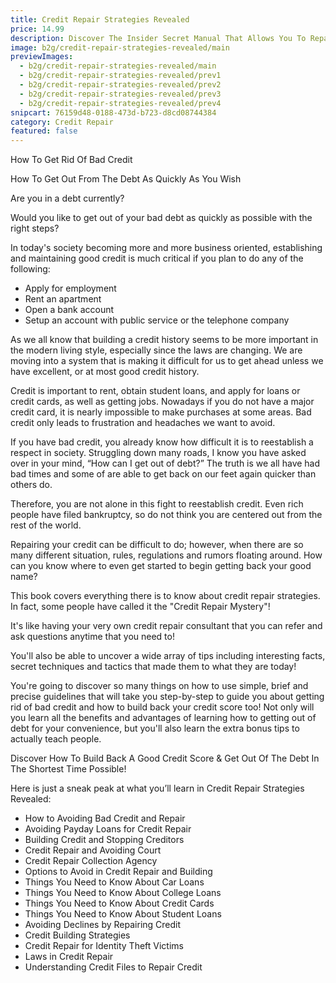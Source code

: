 ```yaml
---
title: Credit Repair Strategies Revealed
price: 14.99
description: Discover The Insider Secret Manual That Allows You To Repair Credit Score, Enjoy Your Freedom To Get Approved On Any Loans You Wants Even If You Have No Credit Building Experience Or Suffering From Deep Negative Credit History!
image: b2g/credit-repair-strategies-revealed/main
previewImages:
  - b2g/credit-repair-strategies-revealed/main
  - b2g/credit-repair-strategies-revealed/prev1
  - b2g/credit-repair-strategies-revealed/prev2
  - b2g/credit-repair-strategies-revealed/prev3
  - b2g/credit-repair-strategies-revealed/prev4
snipcart: 76159d48-0188-473d-b723-d8cd08744384
category: Credit Repair
featured: false
---
```


How To Get Rid Of Bad Credit

How To Get Out From The Debt As Quickly As You Wish

Are you in a debt currently?

Would you like to get out of your bad debt as quickly as possible with the right steps?

In today's society becoming more and more business oriented, establishing and maintaining good credit is much critical if you plan to do any of the following:

- Apply for employment
- Rent an apartment
- Open a bank account
- Setup an account with public service or the telephone company

As we all know that building a credit history seems to be more important in the modern living style, especially since the laws are changing. We are moving into a system that is making it difficult for us to get ahead unless we have excellent, or at most good credit history.

Credit is important to rent, obtain student loans, and apply for loans or credit cards, as well as getting jobs. Nowadays if you do not have a major credit card, it is nearly impossible to make purchases at some areas. Bad credit only leads to frustration and headaches we want to avoid.

If you have bad credit, you already know how difficult it is to reestablish a respect in society. Struggling down many roads, I know you have asked over in your mind, “How can I get out of debt?” The truth is we all have had bad times and some of are able to get back on our feet again quicker than others do.

Therefore, you are not alone in this fight to reestablish credit. Even rich people have filed bankruptcy, so do not think you are centered out from the rest of the world.

Repairing your credit can be difficult to do; however, when there are so many different situation, rules, regulations and rumors floating around. How can you know where to even get started to begin getting back your good name?

This book covers everything there is to know about credit repair strategies. In fact, some people have called it the "Credit Repair Mystery"!

It's like having your very own credit repair consultant that you can refer and ask questions anytime that you need to!

You'll also be able to uncover a wide array of tips including interesting facts, secret techniques and tactics that made them to what they are today!

You're going to discover so many things on how to use simple, brief and precise guidelines that will take you step-by-step to guide you about getting rid of bad credit and how to build back your credit score too! Not only will you learn all the benefits and advantages of learning how to getting out of debt for your convenience, but you'll also learn the extra bonus tips to actually teach people.

Discover How To Build Back A Good Credit Score
& Get Out Of The Debt In The Shortest Time Possible!

Here is just a sneak peak at what you’ll learn in Credit Repair Strategies Revealed:

- How to Avoiding Bad Credit and Repair
- Avoiding Payday Loans for Credit Repair
- Building Credit and Stopping Creditors
- Credit Repair and Avoiding Court
- Credit Repair Collection Agency
- Options to Avoid in Credit Repair and Building
- Things You Need to Know About Car Loans
- Things You Need to Know About College Loans
- Things You Need to Know About Credit Cards
- Things You Need to Know About Student Loans
- Avoiding Declines by Repairing Credit
- Credit Building Strategies
- Credit Repair for Identity Theft Victims
- Laws in Credit Repair
- Understanding Credit Files to Repair Credit
